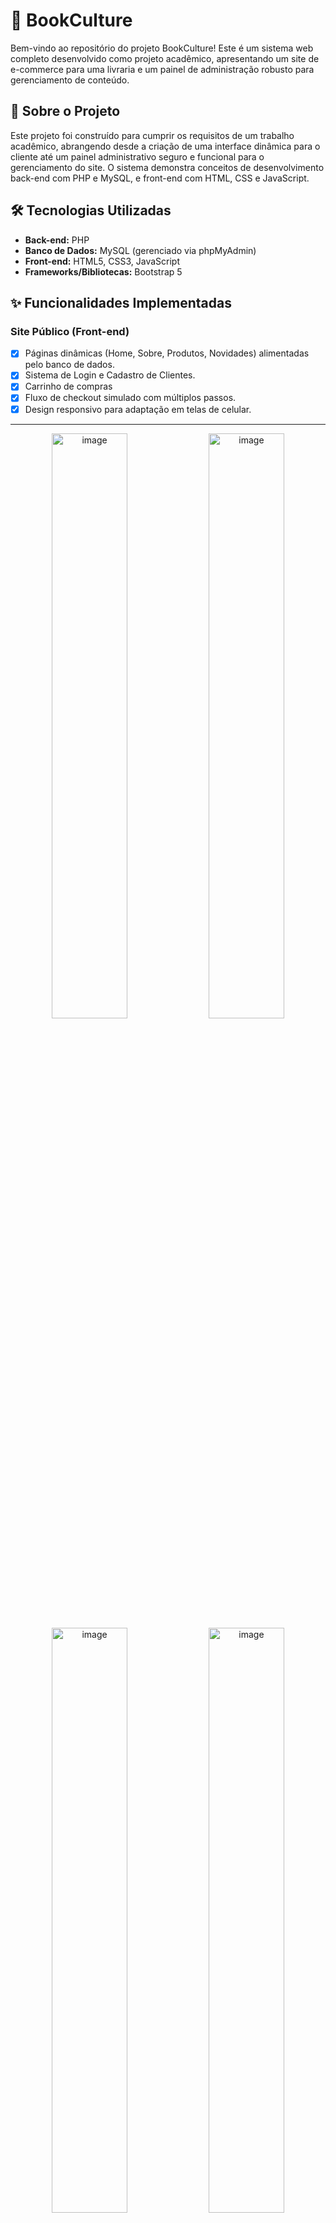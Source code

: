 # 📖 BookCulture 

Bem-vindo ao repositório do projeto BookCulture! Este é um sistema web completo desenvolvido como projeto acadêmico, apresentando um site de e-commerce para uma livraria e um painel de administração robusto para gerenciamento de conteúdo.

## 🚀 Sobre o Projeto

Este projeto foi construído para cumprir os requisitos de um trabalho acadêmico, abrangendo desde a criação de uma interface dinâmica para o cliente até um painel administrativo seguro e funcional para o gerenciamento do site. O sistema demonstra conceitos de desenvolvimento back-end com PHP e MySQL, e front-end com HTML, CSS e JavaScript.

## 🛠️ Tecnologias Utilizadas

* **Back-end:** PHP 
* **Banco de Dados:** MySQL (gerenciado via phpMyAdmin)
* **Front-end:** HTML5, CSS3, JavaScript
* **Frameworks/Bibliotecas:** Bootstrap 5 

## ✨ Funcionalidades Implementadas

### Site Público (Front-end)
- [x] Páginas dinâmicas (Home, Sobre, Produtos, Novidades) alimentadas pelo banco de dados.
- [x] Sistema de Login e Cadastro de Clientes.
- [x] Carrinho de compras
- [x] Fluxo de checkout simulado com múltiplos passos.
- [x] Design responsivo para adaptação em telas de celular.
---

<p align="center">
  <img width="49%" alt="image" src="https://github.com/user-attachments/assets/dc3274be-b298-4221-b0e9-5e2ba52ff2c2" />
  <img width="49%" alt="image" src="https://github.com/user-attachments/assets/10b677bb-bd37-4afe-8c66-01a93017928d" />
  <br> 
  <img width="49%" alt="image" src="https://github.com/user-attachments/assets/b5f2bdcc-e25f-44b2-92e5-2afe2266f0a8" />
  <img width="49%" alt="image" src="https://github.com/user-attachments/assets/335d0df6-cb6b-4a49-ac08-4d16220db215" />
  <br> 
  <img width="49%" alt="image" src="https://github.com/user-attachments/assets/7d43d3ac-5b7b-4df8-b395-59e3c652081d" />
  <img width="49%" alt="image" src="https://github.com/user-attachments/assets/c008c7d2-a517-412a-96e6-adeba7f8a0bc" />
  <br> 
  <img width="49%" alt="image" src="https://github.com/user-attachments/assets/307849c1-c172-4caa-b2d8-ffedbeb1dd52" />
  <img width="49%" alt="image" src="https://github.com/user-attachments/assets/cbd4b077-fe81-4fd2-87b7-b886e2ae84fc" />
</p>

---

### Painel de Administração (Back-end)
- [x] Sistema de login seguro e exclusivo para administradores.
- **Controle de Sessão completo:**
    - [x] Proteção de todas as páginas restritas.
    - [x] Timeout automático por inatividade de 2 minutos.
    - [x] Invalidação de página no cache do navegador após logout.
- **CRUD de Produtos:** Funcionalidades completas para criar, ler, editar e deletar livros.
- **CRUD de Novidades:** Implementação dupla:
    - [x] Sistema para promover/rebaixar produtos como "novidade".
- **CRUD de Usuários:**
    - [x] Gerenciamento de administradores e clientes em listas separadas.
    - [x] Regras de negócio para permissões de edição e exclusão.
  ---
<p align="center">
  <img width="49%" alt="image" src="https://github.com/user-attachments/assets/5fe986c8-5cf9-4fe6-80ad-b9e456b00540" />
  <img width="49%" alt="image" src="https://github.com/user-attachments/assets/2ca30d60-67eb-41f9-a2be-b64b2423616a" />
  <br>
  <img width="49%" alt="image" src="https://github.com/user-attachments/assets/2292e58b-a206-4409-b28a-52e678f92025" />
  <img width="49%" alt="image" src="https://github.com/user-attachments/assets/d38350e8-76a7-4937-b523-336145007a4a" />
</p>



